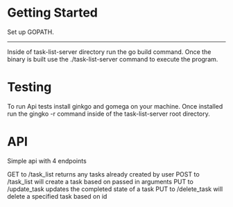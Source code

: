Getting Started
========================
Set up GOPATH.

------- 
Inside of task-list-server directory run the go build command.
Once the binary is built use the ./task-list-server command to execute the program.


Testing
=============
To run Api tests install ginkgo and gomega on your machine.
Once installed run the gingko -r command inside of the task-list-server root directory.

API
=============
Simple api with 4 endpoints

GET to /task_list returns any tasks already created by user
POST to /task_list will create a task based on passed in arguments
PUT to /update_task updates the completed state of a task
PUT to /delete_task will delete a specified task based on id